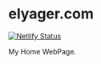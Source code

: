 # elyager.com

[![Netlify Status](https://api.netlify.com/api/v1/badges/133b32e4-7567-4501-884a-a8b6a77847a5/deploy-status)](https://app.netlify.com/sites/elyager/deploys)

My Home WebPage.
